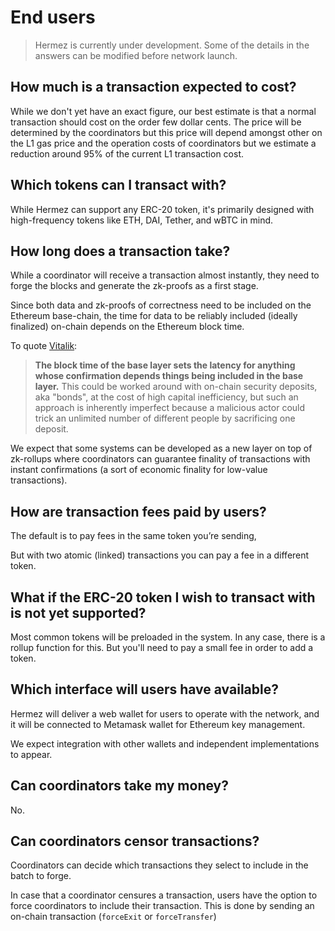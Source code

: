 # End users

> Hermez is currently under development. Some of the details in the answers can be modified before network launch.

## How much is a transaction expected to cost?

While we don't yet have an exact figure, our best estimate is that a normal transaction should cost on the order few dollar cents. The price will be determined by the coordinators but this price will depend amongst other on the L1 gas price and the operation costs of coordinators but we estimate a reduction around 95% of the current L1 transaction cost.

## Which tokens can I transact with?

While Hermez can support any ERC-20 token, it's primarily designed with high-frequency tokens like ETH, DAI, Tether, and wBTC in mind.

## How long does a transaction take?

While a coordinator will receive a transaction almost instantly, they need to forge the blocks and generate the zk-proofs as a first stage.

Since both data and zk-proofs of correctness need to be included on the Ethereum base-chain, the time for data to be reliably included (ideally finalized) on-chain depends on the Ethereum block time.

To quote [Vitalik](https://vitalik.ca/general/2019/12/26/mvb.html):

> **The block time of the base layer sets the latency for anything whose confirmation depends things being included in the base layer.** This could be worked around with on-chain security deposits, aka "bonds", at the cost of high capital inefficiency, but such an approach is inherently imperfect because a malicious actor could trick an unlimited number of different people by sacrificing one deposit.

We expect that some systems can be developed as a new layer on top of zk-rollups where coordinators can guarantee finality of transactions with instant confirmations (a sort of economic finality for low-value transactions).

## How are transaction fees paid by users?

The default is to pay fees in the same token you’re sending,

But with two atomic (linked) transactions you can pay a fee in a different token.

## What if the ERC-20 token I wish to transact with is not yet supported?

Most common tokens will be preloaded in the system. In any case, there is a rollup function for this. But you'll need to pay a small fee in order to add a token.

## Which interface will users have available?

Hermez will deliver a web wallet for users to operate with the network, and it will be connected to Metamask wallet for Ethereum key management.

We expect integration with other wallets and independent implementations to appear.

## Can coordinators take my money?

No.

## Can coordinators censor transactions?

Coordinators can decide which transactions they select to include in the batch to forge.

In case that a coordinator censures a transaction, users have the option to force coordinators to include their transaction. This is done by sending an on-chain transaction (`forceExit` or `forceTransfer`)
